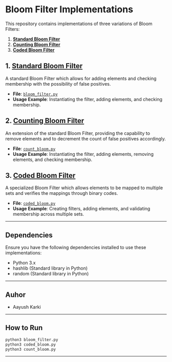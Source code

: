 
# Bloom Filter Implementations

This repository contains implementations of three variations of Bloom Filters:

1. **[Standard Bloom Filter](./bloom_filter.py)**
2. **[Counting Bloom Filter](./count_bloom.py)**
3. **[Coded Bloom Filter](./coded_bloom.py)**

## 1. [Standard Bloom Filter](./bloom_filter.py)

A standard Bloom Filter which allows for adding elements and checking membership with the possibility of false positives.

- **File**: [`bloom_filter.py`](./bloom_filter.py)
- **Usage Example**: Instantiating the filter, adding elements, and checking membership.

## 2. [Counting Bloom Filter](./count_bloom.py)

An extension of the standard Bloom Filter, providing the capability to remove elements and to decrement the count of false positives accordingly.

- **File**: [`count_bloom.py`](./count_bloom.py)
- **Usage Example**: Instantiating the filter, adding elements, removing elements, and checking membership.

## 3. [Coded Bloom Filter](./coded_bloom.py)

A specialized Bloom Filter which allows elements to be mapped to multiple sets and verifies the mappings through binary codes.

- **File**: [`coded_bloom.py`](./coded_bloom.py)
- **Usage Example**: Creating filters, adding elements, and validating membership across multiple sets.

---
## Dependencies

Ensure you have the following dependencies installed to use these implementations:

- Python 3.x
- hashlib (Standard library in Python)
- random (Standard library in Python)

---
## Auhor

- Aayush Karki
---
## How to Run
```bash
python3 bloom_filter.py
python3 coded_bloom.py
python3 count_bloom.py
```
---